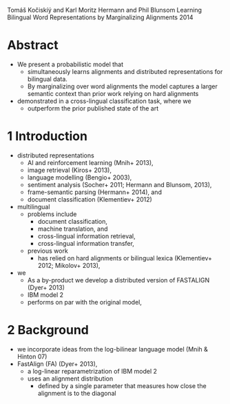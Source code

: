 Tomáš Kočiskíý  and Karl Moritz Hermann  and Phil Blunsom
Learning Bilingual Word Representations by Marginalizing Alignments
2014

# Abstract

* We present a probabilistic model that
  * simultaneously learns alignments and distributed representations
    for bilingual data.
  * By marginalizing over word alignments the model
    captures a larger semantic context than
    prior work relying on hard alignments
* demonstrated in a cross-lingual classification task, where we
  * outperform the prior published state of the art

# 1 Introduction

* distributed representations
  * AI and reinforcement learning (Mnih+ 2013),
  * image retrieval (Kiros+ 2013),
  * language modelling (Bengio+ 2003),
  * sentiment analysis (Socher+ 2011; Hermann and Blunsom, 2013),
  * frame-semantic parsing (Hermann+ 2014), and
  * document classification (Klementiev+ 2012)
* multilingual
  * problems include
    * document classification,
    * machine translation, and
    * cross-lingual information retrieval,
    * cross-lingual information transfer,
  * previous work
    * has relied on hard alignments or bilingual lexica
      (Klementiev+ 2012; Mikolov+ 2013),
* we
  * As a by-product we develop a distributed version of FASTALIGN (Dyer+ 2013)
  * IBM model 2
  * performs on par with the original model,

# 2 Background

* we incorporate ideas from the log-bilinear language model (Mnih & Hinton 07)
* FastAlign (FA) (Dyer+ 2013),
  * a log-linear reparametrization of IBM model 2
  * uses an alignment distribution
    * defined by a single parameter that measures
      how close the alignment is to the diagonal
